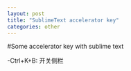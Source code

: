 ```yaml
---
layout: post
title: "SublimeText accelerator key"
categories: other
---
```


#Some accelerator key with sublime text

-Ctrl+K+B: 开关侧栏